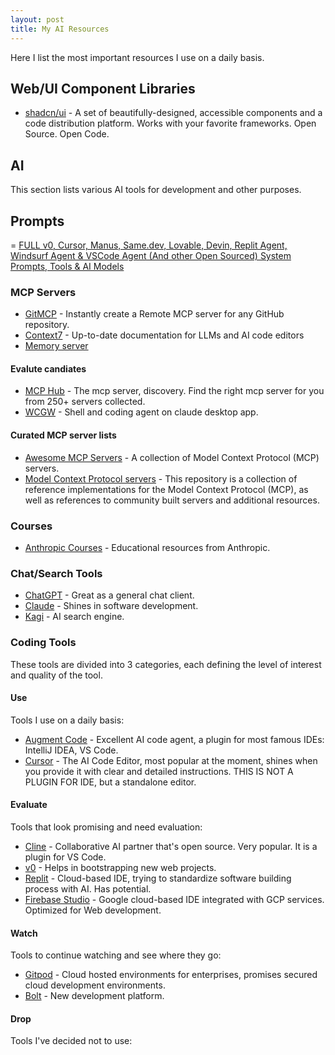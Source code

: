 ```yaml
---
layout: post
title: My AI Resources
---
```


Here I list the most important resources I use on a daily basis.

## Web/UI Component Libraries

- [shadcn/ui](https://ui.shadcn.com/) - A set of beautifully-designed, accessible components and a code distribution platform. Works with your favorite frameworks. Open Source. Open Code.

## AI

This section lists various AI tools for development and other purposes.

## Prompts
= [FULL v0, Cursor, Manus, Same.dev, Lovable, Devin, Replit Agent, Windsurf Agent & VSCode Agent (And other Open Sourced) System Prompts, Tools & AI Models](https://github.com/x1xhlol/system-prompts-and-models-of-ai-tools)

### MCP Servers

- [GitMCP](https://gitmcp.io/) - Instantly create a Remote MCP server for any GitHub repository.
- [Context7](https://context7.com/) - Up-to-date documentation for LLMs and AI code editors
- [Memory server](https://github.com/modelcontextprotocol/servers/tree/main/src/memory)

#### Evalute candiates

- [MCP Hub](https://mcphub.io/) - The mcp server, discovery. Find the right mcp server for you from 250+ servers collected.
- [WCGW](https://github.com/rusiaaman/wcgw) - Shell and coding agent on claude desktop app.

#### Curated MCP server lists

- [Awesome MCP Servers](https://github.com/punkpeye/awesome-mcp-servers) - A collection of Model Context Protocol (MCP) servers.
- [Model Context Protocol servers](https://github.com/modelcontextprotocol/servers) - This repository is a collection of reference implementations for the Model Context Protocol (MCP), as well as references to community built servers and additional resources.

### Courses

- [Anthropic Courses](https://github.com/anthropics/courses?tab=readme-ov-file) - Educational resources from Anthropic.

### Chat/Search Tools

- [ChatGPT](https://chatgpt.com/) - Great as a general chat client.
- [Claude](https://claude.ai) - Shines in software development.
- [Kagi](https://kagi.com/) - AI search engine.

### Coding Tools

These tools are divided into 3 categories, each defining the level of interest and quality of the tool.

#### Use

Tools I use on a daily basis:

- [Augment Code](https://www.augmentcode.com/) - Excellent AI code agent, a plugin for most famous IDEs: IntelliJ IDEA, VS Code.
- [Cursor](https://www.cursor.com/) - The AI Code Editor, most popular at the moment, shines when you provide it with clear and detailed instructions. THIS IS NOT A PLUGIN FOR IDE, but a standalone editor.

#### Evaluate

Tools that look promising and need evaluation:

- [Cline](https://cline.bot/) - Collaborative AI partner that's open source. Very popular. It is a plugin for VS Code.
- [v0](https://v0.dev/) - Helps in bootstrapping new web projects.
- [Replit](https://replit.com/) - Cloud-based IDE, trying to standardize software building process with AI. Has potential.
- [Firebase Studio](https://firebase.studio/) - Google cloud-based IDE integrated with GCP services. Optimized for Web development.

#### Watch

Tools to continue watching and see where they go:

- [Gitpod](https://gitpod.io/) - Cloud hosted environments for enterprises, promises secured cloud development environments.
- [Bolt](https://bolt.new/) - New development platform.

#### Drop

Tools I've decided not to use:
